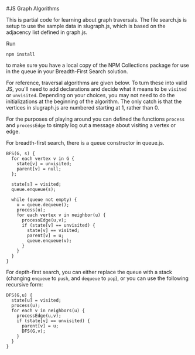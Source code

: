 #JS Graph Algorithms

This is partial code for learning about graph traversals.
The file search.js is setup to use the sample data in slugraph.js, which is based
on the adjacency list defined in graph.js.

Run

    npm install

to make sure you have a local copy of the NPM Collections package for use in
the queue in your Breadth-First Search solution.

For reference, traversal algorithms are given below.
To turn these into valid JS, you'll need to add declarations and decide what
it means to be `visited` or `unvisited`.
Depending on your choices, you may not need to do the initializations at the
beginning of the algorithm.
The only catch is that the vertices in slugraph.js are numbered starting at 1,
rather than 0.

For the purposes of playing around you can defined the functions `process` and
`processEdge` to simply log out a message about visiting a vertex or edge.

For breadth-first search, there is a queue constructor in queue.js.

    BFS(G, s) {
      for each vertex v in G {
        state[v] = unvisited;
        parent[v] = null;
      };

      state[s] = visited;
      queue.enqueue(s);

      while (queue not empty) {
        u = queue.dequeue();
        process(u);
        for each vertex v in neighbor(u) {
          processEdge(u,v);
          if (state[v] == unvisited) {
            state[v] == visited;
            parent[v] = u;
            queue.enqueue(v);
          }
        }
      }
    }

For depth-first search, you can either replace the queue with a stack (changing
`enqueue` to `push`, and `dequeue` to `pop`), or you can use the following
recursive form:

    DFS(G,u) {
      state[u] = visited;
      process(u);
      for each v in neighbors(u) {
        processEdge(u,v);
        if (state[v] == unvisited) {
          parent[v] = u;
          DFS(G,v);
        }
      }
    }
